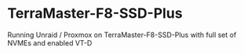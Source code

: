 # TerraMaster-F8-SSD-Plus
Running Unraid / Proxmox on TerraMaster-F8-SSD-Plus with full set of NVMEs and enabled VT-D
